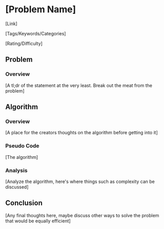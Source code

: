 # [Problem Name]
[Link]

[Tags/Keywords/Categories]

[Rating/Difficulty]


## Problem

### Overview
[A tl;dr of the statement at the very least. Break out the meat from the problem]

## Algorithm
### Overview
[A place for the creators thoughts on the algorithm before getting into it]
### Pseudo Code
[The algorithm]
### Analysis
[Analyze the algorithm, here's where things such as complexity can be discussed]

## Conclusion
[Any final thoughts here, maybe discuss other ways to solve the problem that would be equally efficient]
